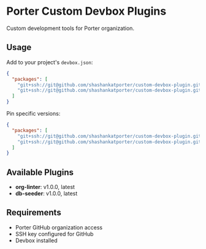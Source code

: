 # Porter Custom Devbox Plugins

Custom development tools for Porter organization.

## Usage

Add to your project's `devbox.json`:

```json
{
  "packages": [
    "git+ssh://git@github.com/shashankatporter/custom-devbox-plugin.git#org-linter",
    "git+ssh://git@github.com/shashankatporter/custom-devbox-plugin.git#db-seeder"
  ]
}
```

Pin specific versions:

```json
{
  "packages": [
    "git+ssh://git@github.com/shashankatporter/custom-devbox-plugin.git#org-linter-v1.0.0",
    "git+ssh://git@github.com/shashankatporter/custom-devbox-plugin.git#db-seeder-v1.0.0"
  ]
}
```

## Available Plugins

- **org-linter**: v1.0.0, latest
- **db-seeder**: v1.0.0, latest

## Requirements

- Porter GitHub organization access
- SSH key configured for GitHub
- Devbox installed
